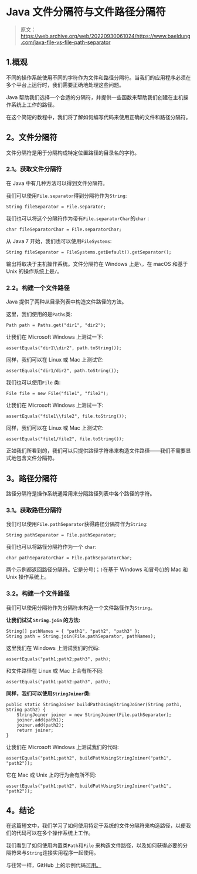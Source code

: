 # Java 文件分隔符与文件路径分隔符

> 原文：<https://web.archive.org/web/20220930061024/https://www.baeldung.com/java-file-vs-file-path-separator>

## 1.概观

不同的操作系统使用不同的字符作为文件和路径分隔符。当我们的应用程序必须在多个平台上运行时，我们需要正确地处理这些问题。

Java 帮助我们选择一个合适的分隔符，并提供一些函数来帮助我们创建在主机操作系统上工作的路径。

在这个简短的教程中，我们将了解如何编写代码来使用正确的文件和路径分隔符。

## 2。文件分隔符

文件分隔符是用于分隔构成特定位置路径的目录名的字符。

### 2.1。获取文件分隔符

在 Java 中有几种方法可以得到文件分隔符。

我们可以使用`File.separator`得到分隔符作为`String`:

```
String fileSeparator = File.separator;
```

我们也可以将这个分隔符作为带有`File.separatorChar`的`char` :

```
char fileSeparatorChar = File.separatorChar;
```

从 Java 7 开始，我们也可以使用`FileSystems`:

```
String fileSeparator = FileSystems.getDefault().getSeparator();
```

输出将取决于主机操作系统。文件分隔符在 Windows 上是`\`，在 macOS 和基于 Unix 的操作系统上是`/`。

### 2.2。构建一个文件路径

Java 提供了两种从目录列表中构造文件路径的方法。

这里，我们使用的是`Paths`类:

```
Path path = Paths.get("dir1", "dir2");
```

让我们在 Microsoft Windows 上测试一下:

```
assertEquals("dir1\\dir2", path.toString());
```

同样，我们可以在 Linux 或 Mac 上测试它:

```
assertEquals("dir1/dir2", path.toString()); 
```

我们也可以使用`File` 类:

```
File file = new File("file1", "file2");
```

让我们在 Microsoft Windows 上测试一下:

```
assertEquals("file1\\file2", file.toString());
```

同样，我们可以在 Linux 或 Mac 上测试它:

```
assertEquals("file1/file2", file.toString());
```

正如我们所看到的，我们可以只提供路径字符串来构造文件路径——我们不需要显式地包含文件分隔符。

## 3。路径分隔符

路径分隔符是操作系统通常用来分隔路径列表中各个路径的字符。

### 3.1。获取路径分隔符

我们可以使用`File.pathSeparator`获得路径分隔符作为`String`:

```
String pathSeparator = File.pathSeparator;
```

我们也可以将路径分隔符作为一个 `char`:

```
char pathSeparatorChar = File.pathSeparatorChar;
```

两个示例都返回路径分隔符。它是分号(；`)`在基于 Windows 和冒号(:)的 Mac 和 Unix 操作系统上。

### 3.2。构建一个文件路径

我们可以使用分隔符作为分隔符来构造一个文件路径作为`String`。

**让我们试试 `String.join` 的方法:**

```
String[] pathNames = { "path1", "path2", "path3" };
String path = String.join(File.pathSeparator, pathNames);
```

这里我们在 Windows 上测试我们的代码:

```
assertEquals("path1;path2;path3", path);
```

和文件路径在 Linux 或 Mac 上会有所不同:

```
assertEquals("path1:path2:path3", path);
```

**同样，我们可以使用`StringJoiner`类:**

```
public static StringJoiner buildPathUsingStringJoiner(String path1, String path2) {
    StringJoiner joiner = new StringJoiner(File.pathSeparator);
    joiner.add(path1);
    joiner.add(path2);
    return joiner;
}
```

让我们在 Microsoft Windows 上测试我们的代码:

```
assertEquals("path1;path2", buildPathUsingStringJoiner("path1", "path2"));
```

它在 Mac 或 Unix 上的行为会有所不同:

```
assertEquals("path1:path2", buildPathUsingStringJoiner("path1", "path2"));
```

## 4。结论

在这篇短文中，我们学习了如何使用特定于系统的文件分隔符来构造路径，以便我们的代码可以在多个操作系统上工作。

我们看到了如何使用内置类`Path`和`File` 来构造文件路径，以及如何获得必要的分隔符来与`String`连接实用程序一起使用。

与往常一样，GitHub 上的示例代码[可用。](https://web.archive.org/web/20221013193919/https://github.com/eugenp/tutorials/tree/master/core-java-modules/core-java-io-4)